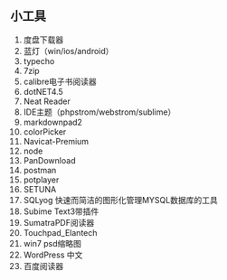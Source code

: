 ## 小工具

1. 度盘下载器
1. 蓝灯（win/ios/android）
2. typecho
3. 7zip
4. calibre电子书阅读器
5. dotNET4.5
6. Neat Reader
6. IDE主题（phpstrom/webstrom/sublime）
7. markdownpad2
8. colorPicker
9. Navicat-Premium
9. node
10. PanDownload
10. postman
11. potplayer
12. SETUNA
13. SQLyog 快速而简洁的图形化管理MYSQL数据库的工具
14. Subime Text3带插件
15. SumatraPDF阅读器
13. Touchpad_Elantech
14. win7 psd缩略图
15. WordPress 中文
16. 百度阅读器
